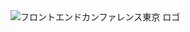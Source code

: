 <picture>
 <source media="(prefers-color-scheme: dark)" srcset="https://github.com/user-attachments/assets/877d843b-3733-49b2-8ae4-9800b29109e5">
 <source media="(prefers-color-scheme: light)" srcset="https://github.com/user-attachments/assets/25341022-748d-46a6-8bf9-4b0a6db7e5f3">
 <img alt="フロントエンドカンファレンス東京 ロゴ" src="https://github.com/user-attachments/assets/25341022-748d-46a6-8bf9-4b0a6db7e5f3">
</picture>
